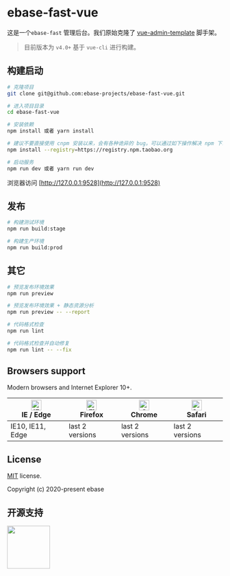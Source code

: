 # ebase-fast-vue 

这是一个`ebase-fast` 管理后台。我们原始克隆了 [vue-admin-template](http://panjiachen.github.io/vue-admin-template) 脚手架。

> 目前版本为 `v4.0+` 基于 `vue-cli` 进行构建。

## 构建启动

```bash
# 克隆项目
git clone git@github.com:ebase-projects/ebase-fast-vue.git

# 进入项目目录
cd ebase-fast-vue 

# 安装依赖
npm install 或者 yarn install

# 建议不要直接使用 cnpm 安装以来，会有各种诡异的 bug。可以通过如下操作解决 npm 下载速度慢的问题
npm install --registry=https://registry.npm.taobao.org

# 启动服务
npm run dev 或者 yarn run dev
```

浏览器访问 [http://127.0.0.1:9528](http://127.0.0.1:9528)

## 发布

```bash
# 构建测试环境
npm run build:stage

# 构建生产环境
npm run build:prod
```

## 其它

```bash
# 预览发布环境效果
npm run preview

# 预览发布环境效果 + 静态资源分析
npm run preview -- --report

# 代码格式检查
npm run lint

# 代码格式检查并自动修复
npm run lint -- --fix
```

## Browsers support

Modern browsers and Internet Explorer 10+.

| [<img src="https://raw.githubusercontent.com/alrra/browser-logos/master/src/edge/edge_48x48.png" alt="IE / Edge" width="24px" height="24px" />](http://godban.github.io/browsers-support-badges/)</br>IE / Edge | [<img src="https://raw.githubusercontent.com/alrra/browser-logos/master/src/firefox/firefox_48x48.png" alt="Firefox" width="24px" height="24px" />](http://godban.github.io/browsers-support-badges/)</br>Firefox | [<img src="https://raw.githubusercontent.com/alrra/browser-logos/master/src/chrome/chrome_48x48.png" alt="Chrome" width="24px" height="24px" />](http://godban.github.io/browsers-support-badges/)</br>Chrome | [<img src="https://raw.githubusercontent.com/alrra/browser-logos/master/src/safari/safari_48x48.png" alt="Safari" width="24px" height="24px" />](http://godban.github.io/browsers-support-badges/)</br>Safari |
| --------- | --------- | --------- | --------- |
| IE10, IE11, Edge| last 2 versions| last 2 versions| last 2 versions

## License

[MIT](https://github.com/ebase-projects/ebase-fast-vue/blob/master/README.md) license.

Copyright (c) 2020-present ebase

## 开源支持
<a href="https://www.jetbrains.com/?from=ebase-projects"><img src="http://blogimage.dwliu.me/image/20200709103201-2ZxFX7.jpg" width="100" heith="100"/></a>


